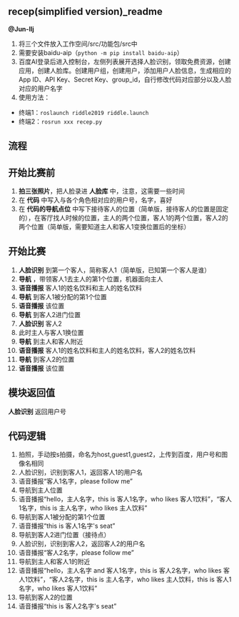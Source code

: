 ## recep(simplified version)_readme  
__@Jun-llj__    
1. 将三个文件放入工作空间/src/功能包/src中    
2. 需要安装baidu-aip（`python -m pip install baidu-aip`）
3. 百度AI登录后进入控制台，左侧列表展开选择人脸识别，领取免费资源，创建应用，创建人脸库。创建用户组，创建用户，添加用户人脸信息，生成相应的App ID、API Key、Secret Key、group_id，自行修改代码对应部分以及人脸对应的用户名字      
4. 使用方法：  
- 终端1：`roslaunch riddle2019 riddle.launch`  
- 终端2：`rosrun xxx recep.py`    
## 流程  
## 开始比赛前  
1. __拍三张照片__，把人脸录进 __人脸库__ 中，注意，这需要一些时间    
2. 在 __代码__ 中写入与各个角色相对应的用户号，名字，喜好  
3. 在 __代码的导航点位__ 中写下接待客人的位置（简单版，接待客人的位置是固定的），在客厅找人时候的位置，主人的两个位置，客人1的两个位置，客人2的两个位置（简单版，需要知道主人和客人1变换位置后的坐标）  
## 开始比赛  
1. __人脸识别__ 到第一个客人，简称客人1（简单版，已知第一个客人是谁）
2. __导航__ ，带领客人1去主人的第1个位置，机器面向主人  
3. __语音播报__ 客人1的姓名饮料和主人的姓名饮料  
4. __导航__ 到客人1被分配的第1个位置  
5. __语音播报__ 该位置
6. __导航__ 到客人2进门位置  
7. __人脸识别__ 客人2  
8. 此时主人与客人1换位置  
9. __导航__ 到主人和客人附近  
10. __语音播报__ 客人1的姓名饮料和主人的姓名饮料，客人2的姓名饮料  
11. __导航__ 到客人2的位置
12. __语音播报__ 该位置
## 模块返回值  
 __人脸识别__ 返回用户号  
## 代码逻辑  
1. 拍照，手动按s拍摄，命名为host,guest1,guest2，上传到百度，用户号和图像名相同    
2. 人脸识别，识别到客人1，返回客人1的用户名  
3. 语音播报“客人1名字，please follow me”
4. 导航到主人位置  
5. 语音播报“hello，主人名字，this is 客人1名字，who likes 客人1饮料”，“客人1名字，this is 主人名字，who likes 主人饮料”  
6. 导航到客人1被分配的第1个位置  
7. 语音播报“this is 客人1名字's seat”  
8. 导航到客人2进门位置（接待点）  
9.   人脸识别，识别到客人2，返回客人2的用户名   
10.  语音播报“客人2名字，please follow me”
11.  导航到主人和客人1的附近  
12.  语音播报“hello，主人名字 and 客人1名字，this is 客人2名字，who likes 客人1饮料”，“客人2名字，this is 主人名字，who likes 主人饮料，this is 客人1名字，who likes 客人1饮料”  
13.  导航到客人2的位置  
14.  语音播报“this is 客人2名字's seat”  